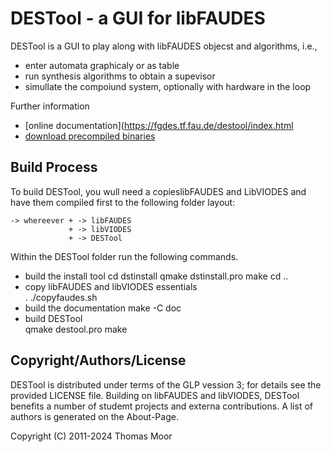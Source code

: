 # DESTool - a GUI for libFAUDES


DESTool is a GUI to play along with libFAUDES objecst and algorithms, i.e.,
- enter automata graphicaly or as table
- run synthesis algorithms to obtain a supevisor
- simullate the compoiund system, optionally with hardware in the loop

Further information
- [online documentation](https://fgdes.tf.fau.de/destool/index.html
- [download precompiled binaries](https://fgdes.tf.fau.de/archive/preview/#arch)

## Build Process

To build DESTool, you wull need a copieslibFAUDES and LibVIODES and have them
compiled first to the following folder layout:

    -> whereever + -> libFAUDES
                 + -> libVIODES
                 + -> DESTool

Within the DESTool folder run the following commands.

- build the install tool 
      cd dstinstall
      qmake dstinstall.pro
      make
      cd ..
- copy libFAUDES and libVIODES essentials    
      . ./copyfaudes.sh
- build the documentation
      make -C doc
- build DESTool    
      qmake destool.pro
      make


## Copyright/Authors/License

DESTool is distributed under terms of the GLP vession 3; for details see the provided
LICENSE file. Building on libFAUDES and libVIODES, DESTool benefits a number of studemt
projects and externa contributions. A list of authors is generated on the About-Page. 


Copyright (C) 2011-2024 Thomas Moor
